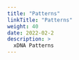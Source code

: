 ```yaml
---
title: "Patterns"
linkTitle: "Patterns"
weight: 40
date: 2022-02-2
description: >
  xDNA Patterns
---
```


